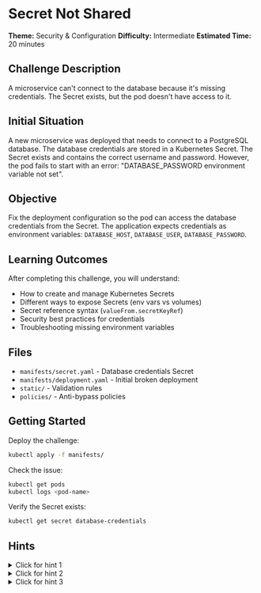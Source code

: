 # Secret Not Shared

**Theme:** Security & Configuration
**Difficulty:** Intermediate
**Estimated Time:** 20 minutes

## Challenge Description

A microservice can't connect to the database because it's missing credentials. The Secret exists, but the pod doesn't have access to it.

## Initial Situation

A new microservice was deployed that needs to connect to a PostgreSQL database. The database credentials are stored in a Kubernetes Secret. The Secret exists and contains the correct username and password. However, the pod fails to start with an error: "DATABASE_PASSWORD environment variable not set".

## Objective

Fix the deployment configuration so the pod can access the database credentials from the Secret. The application expects credentials as environment variables: `DATABASE_HOST`, `DATABASE_USER`, `DATABASE_PASSWORD`.

## Learning Outcomes

After completing this challenge, you will understand:
- How to create and manage Kubernetes Secrets
- Different ways to expose Secrets (env vars vs volumes)
- Secret reference syntax (`valueFrom.secretKeyRef`)
- Security best practices for credentials
- Troubleshooting missing environment variables

## Files

- `manifests/secret.yaml` - Database credentials Secret
- `manifests/deployment.yaml` - Initial broken deployment
- `static/` - Validation rules
- `policies/` - Anti-bypass policies

## Getting Started

Deploy the challenge:
```bash
kubectl apply -f manifests/
```

Check the issue:
```bash
kubectl get pods
kubectl logs <pod-name>
```

Verify the Secret exists:
```bash
kubectl get secret database-credentials
```

## Hints

<details>
<summary>Click for hint 1</summary>

The Secret exists and has the right keys. Check how the deployment references it.
</details>

<details>
<summary>Click for hint 2</summary>

Look at the `env:` section in the deployment. Some variables are missing.
</details>

<details>
<summary>Click for hint 3</summary>

Use `valueFrom.secretKeyRef` to reference Secret keys as environment variables.
</details>
